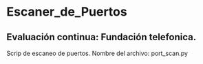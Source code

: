 # Escaner_de_Puertos

## Evaluación continua: Fundación telefonica.

Scrip de escaneo de puertos.
Nombre del archivo: port_scan.py






